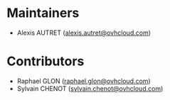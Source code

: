 # Maintainers

- Alexis AUTRET (alexis.autret@ovhcloud.com)

# Contributors

- Raphael GLON (raphael.glon@ovhcloud.com)
- Sylvain CHENOT (sylvain.chenot@ovhcloud.com)
